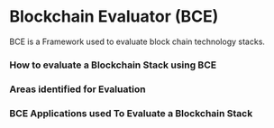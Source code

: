 # Blockchain Evaluator (BCE) 
BCE is a Framework used to evaluate block chain technology stacks.

### How to evaluate a Blockchain Stack using BCE

### Areas identified for Evaluation 

### BCE Applications used To Evaluate a Blockchain Stack


